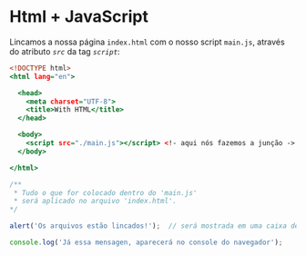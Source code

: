 # Html + JavaScript

Lincamos a nossa página `index.html` com o nosso script `main.js`, através do atributo *`src`* da tag *`script`*:

```{.html linenums="1" hl_lines="10" title="index.html" }
<!DOCTYPE html>
<html lang="en">

  <head>
    <meta charset="UTF-8">
    <title>With HTML</title>
  </head>

  <body>
    <script src="./main.js"></script> <!- aqui nós fazemos a junção ->
  </body>

</html>
```

```{.js title="main.js"}
/**
 * Tudo o que for colocado dentro do 'main.js' 
 * será aplicado no arquivo 'index.html'.
*/

alert('Os arquivos estão lincados!');  // será mostrada em uma caixa de mensagem

console.log('Já essa mensagen, aparecerá no console do navegador');
```